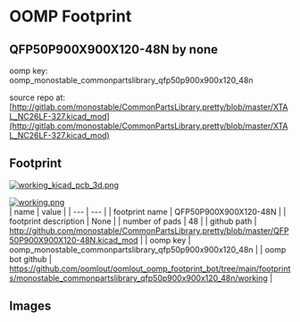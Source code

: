 # OOMP Footprint  
## QFP50P900X900X120-48N  by none  
  
oomp key: oomp_monostable_commonpartslibrary_qfp50p900x900x120_48n  
  
source repo at: [http://gitlab.com/monostable/CommonPartsLibrary.pretty/blob/master/XTAL_NC26LF-327.kicad_mod](http://gitlab.com/monostable/CommonPartsLibrary.pretty/blob/master/XTAL_NC26LF-327.kicad_mod)  
## Footprint  
  
[![working_kicad_pcb_3d.png](working_kicad_pcb_3d_600.png)](working_kicad_pcb_3d.png)  
  
[![working.png](working_600.png)](working.png)  
| name | value | 
| --- | --- | 
| footprint name | QFP50P900X900X120-48N | 
| footprint description | None | 
| number of pads | 48 | 
| github path | http://github.com/monostable/CommonPartsLibrary.pretty/blob/master/QFP50P900X900X120-48N.kicad_mod | 
| oomp key | oomp_monostable_commonpartslibrary_qfp50p900x900x120_48n | 
| oomp bot github | https://github.com/oomlout/oomlout_oomp_footprint_bot/tree/main/footprints/monostable_commonpartslibrary_qfp50p900x900x120_48n/working | 
## Images  

